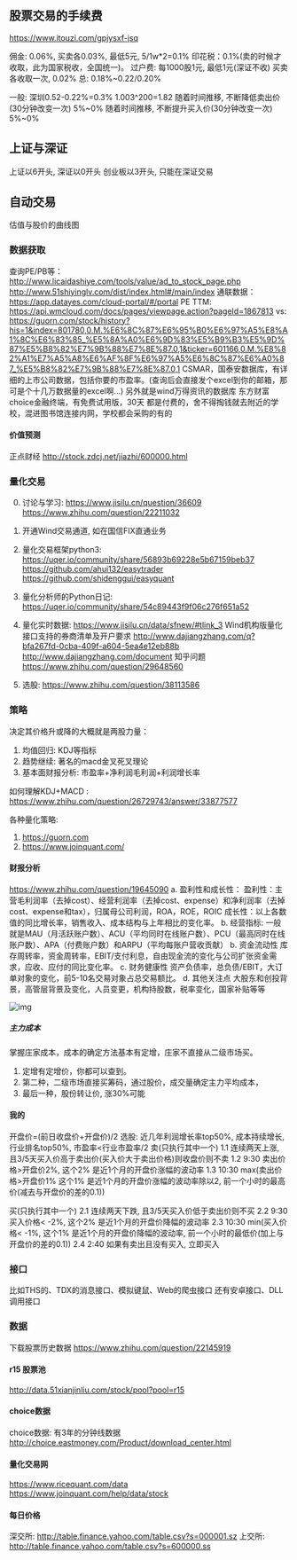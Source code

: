 ## 股票交易的手续费
https://www.itouzi.com/gpjysxf-jsq

佣金: 0.06%, 买卖各0.03%, 最低5元, 5/1w*2=0.1%
印花税：0.1%(卖的时候才收取，此为国家税收，全国统一)。
过户费: 每1000股1元, 最低1元(深证不收) 买卖各收取一次, 0.02%
总: 0.18%~0.22/0.20%

一般: 深圳0.52-0.22%=0.3%
    1.003^200=1.82
    随着时间推移, 不断降低卖出价(30分钟改变一次) 5%~0%
    随着时间推移, 不断提升买入价(30分钟改变一次) 5%~0%

## 上证与深证
上证以6开头,
深证以0开头
创业板以3开头, 只能在深证交易

## 自动交易
估值与股价的曲线图

### 数据获取
查询PE/PB等：
    http://www.licaidashiye.com/tools/value/ad_to_stock_page.php
    http://www.51shiyinglv.com/dist/index.html#/main/index
    通联数据：https://app.datayes.com/cloud-portal/#/portal
PE TTM:
    https://api.wmcloud.com/docs/pages/viewpage.action?pageId=1867813
vs:
    https://guorn.com/stock/history?his=1&index=801780,0.M.%E6%8C%87%E6%95%B0%E6%97%A5%E8%A1%8C%E6%83%85_%E5%8A%A0%E6%9D%83%E5%B9%B3%E5%9D%87%E5%B8%82%E7%9B%88%E7%8E%87.0,1&ticker=601166,0.M.%E8%82%A1%E7%A5%A8%E6%AF%8F%E6%97%A5%E6%8C%87%E6%A0%87_%E5%B8%82%E7%9B%88%E7%8E%87.0,1
CSMAR，国泰安数据库，有详细的上市公司数据，包括你要的市盈率。(查询后会直接发个excel到你的邮箱，那可是个十几万数据量的excel啊…)
另外就是wind万得资讯的数据库
东方财富choice金融终端，有免费试用版，30天
都是付费的，舍不得掏钱就去附近的学校，混进图书馆连接内网，学校都会采购的有的

#### 价值预测
正点财经
http://stock.zdcj.net/jiazhi/600000.html

### 量化交易
0. 讨论与学习:
    https://www.jisilu.cn/question/36609
    https://www.zhihu.com/question/22211032
1. 开通Wind交易通道, 如在国信FIX直通业务
2. 量化交易框架python3:
    https://uqer.io/community/share/56893b69228e5b67159beb37
    https://github.com/ahui132/easytrader
    https://github.com/shidenggui/easyquant
3. 量化分析师的Python日记:
    https://uqer.io/community/share/54c89443f9f06c276f651a52
4. 量化实时数据:
    https://www.jisilu.cn/data/sfnew/#tlink_3
    Wind机构版量化接口支持的券商清单及开户要求
    http://www.dajiangzhang.com/q?bfa267fd-0cba-409f-a604-5ea4e12eb88b
    http://www.dajiangzhang.com/document
    知乎问题
    https://www.zhihu.com/question/29648560

5. 选股:
    https://www.zhihu.com/question/38113586

### 策略
决定其价格升或降的大概就是两股力量：
1. 均值回归: KDJ等指标
2. 趋势继续: 著名的macd金叉死叉理论
3. 基本面财报分析: 市盈率+净利润毛利润+利润增长率

如何理解KDJ+MACD : https://www.zhihu.com/question/26729743/answer/33877577

各种量化策略:
1. https://guorn.com
2. https://www.joinquant.com/

#### 财报分析
https://www.zhihu.com/question/19645090
a. 盈利性和成长性：
    盈利性：主营毛利润率（去掉cost）、经营利润率（去掉cost、expense）和净利润率（去掉cost、expense和tax），归属母公司利润，ROA，ROE，ROIC
    成长性：以上各数值的同比增长率，销售收入、成本结构与上年相比的变化率。
b. 经营指标: 一般就是MAU（月活跃账户数）、ACU（平均同时在线账户数）、PCU（最高同时在线账户数）、APA（付费账户数）和ARPU（平均每账户营收贡献）
b. 资金流动性
    库存周转率，资金周转率，EBIT/支付利息，自由现金流的变化与公司扩张资金需求，应收、应付的同比变化率。
c. 财务健康性
    资产负债率，总负债/EBIT，大订单对象的变化，前5-10名交易对象占总交易额比。
d. 其他关注点
    大股东和创投背景，高管层背景及变化，人员变更，机构持股数，税率变化，国家补贴等等

![img](/a/img/my-stock-0.jpg)

##### 主力成本
掌握庄家成本，成本的确定方法基本有定增，庄家不直接从二级市场买。
1. 定增有定增价，你都可以查到。
2. 第二种，二级市场直接买筹码，通过股价，成交量确定主力平均成本，
3. 最后一种，股份转让价, 涨30%可能


#### 我的
开盘价=(前日收盘价+开盘价)/2
选股: 近几年利润增长率top50%, 成本持续增长, 行业排名top50%, 市盈率<行业市盈率/2
卖(只执行其中一个)
    1.1 连续两天上涨, 且3/5天买入价高于卖出价(买入价大于卖出价格)则收盘价则不卖
    1.2 9:30 卖出价格>开盘价2%, 这个2% 是近1个月的开盘价涨幅的波动率
    1.3 10:30 max(卖出价格>开盘价1% 这个1% 是近1个月的开盘价涨幅的波动率除以2, 前一个小时的最高价(减去与开盘价的差的0.1))

买(只执行其中一个)
    2.1 连续两天下跌, 且3/5天买入价低于卖出价则不买
    2.2 9:30 买入价格< -2%, 这个2% 是近1个月的开盘价降幅的波动率
    2.3 10:30 min(买入价格< -1%, 这个1% 是近1个月的开盘价降幅的波动率, 前一个小时的最低价(加上与开盘价的差的0.1))
    2.4 2:40 如果有卖出且没有买入, 立即买入


### 接口
比如THS的、TDX的消息接口、模拟键鼠、Web的爬虫接口
还有安卓接口、DLL调用接口

### 数据
下载股票历史数据
https://www.zhihu.com/question/22145919

#### r15 股票池
http://data.51xianjinliu.com/stock/pool?pool=r15

#### choice数据
choice数据: 有3年的分钟线数据
http://choice.eastmoney.com/Product/download_center.html

#### 量化交易网
https://www.ricequant.com/data
https://www.joinquant.com/help/data/stock

#### 每日价格
深交所:
http://table.finance.yahoo.com/table.csv?s=000001.sz
上交所:
http://table.finance.yahoo.com/table.csv?s=600000.ss
